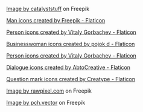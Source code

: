 <a href="https://www.freepik.com/free-vector/astronaut-playing-planet-ball-cartoon-illustration-science-sport-concept-isolated-flat-cartoon-style_16424148.htm#page=2&query=astronaut&position=1&from_view=keyword&track=sph#position=1&page=2&query=astronaut">Image by catalyststuff</a> on Freepik

<a href="https://www.flaticon.com/free-icons/man" title="man icons">Man icons created by Freepik - Flaticon</a>

<a href="https://www.flaticon.com/free-icons/person" title="person icons">Person icons created by Vitaly Gorbachev - Flaticon</a>

<a href="https://www.flaticon.com/free-icons/businesswoman" title="businesswoman icons">Businesswoman icons created by pojok d - Flaticon</a>

<a href="https://www.flaticon.com/free-icons/person" title="person icons">Person icons created by Vitaly Gorbachev - Flaticon</a>

<a href="https://www.flaticon.com/free-icons/dialogue" title="dialogue icons">Dialogue icons created by AbtoCreative - Flaticon</a>

<a href="https://www.flaticon.com/free-icons/question-mark" title="question mark icons">Question mark icons created by Creatype - Flaticon</a>


<a href="https://www.freepik.com/free-vector/monitor_3425242.htm#query=monitor&position=0&from_view=search&track=sph">Image by rawpixel.com</a> on Freepik

<a href="https://www.freepik.com/free-vector/chatbot-head-set_9174414.htm#page=7&query=question%20mark%20robot&position=6&from_view=search&track=ais">Image by pch.vector</a> on Freepik
